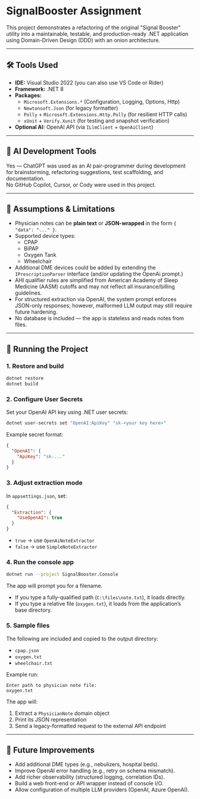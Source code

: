 ﻿# SignalBooster Assignment

This project demonstrates a refactoring of the original "Signal Booster" utility into a maintainable, testable, and production-ready .NET application using Domain-Driven Design (DDD) with an onion architecture.

---

## 🛠 Tools Used

- **IDE:** Visual Studio 2022 (you can also use VS Code or Rider)
- **Framework:** .NET 8
- **Packages:**
  - `Microsoft.Extensions.*` (Configuration, Logging, Options, Http)
  - `Newtonsoft.Json` (for legacy formatter)
  - `Polly` + `Microsoft.Extensions.Http.Polly` (for resilient HTTP calls)
  - `xUnit` + `Verify.Xunit` (for testing and snapshot verification)
- **Optional AI:** OpenAI API (via `ILlmClient` + `OpenAiClient`)

---

## 🤖 AI Development Tools

Yes — ChatGPT was used as an AI pair-programmer during development for brainstorming, refactoring suggestions, test scaffolding, and documentation.  
No GitHub Copilot, Cursor, or Cody were used in this project.

---

## 📐 Assumptions & Limitations

- Physician notes can be **plain text** or **JSON-wrapped** in the form `{ "data": "..." }`.
- Supported device types:
  - CPAP
  - BiPAP
  - Oxygen Tank
  - Wheelchair
- Additional DME devices could be added by extending the `IPrescriptionParser` interface (and/or updating the OpenAi prompt.)
- AHI qualifier rules are simplified from American Academy of Sleep Medicine (AASM) cutoffs and may not reflect all insurance/billing guidelines.
- For structured extraction via OpenAI, the system prompt enforces JSON-only responses; however, malformed LLM output may still require future hardening.
- No database is included — the app is stateless and reads notes from files.

---

## 🚀 Running the Project

### 1. Restore and build

```bash
dotnet restore
dotnet build
```

### 2. Configure User Secrets

Set your OpenAI API key using .NET user secrets:

```bash
dotnet user-secrets set "OpenAI:ApiKey" "sk-<your key here>"
```

Example secret format:

```json
{
  "OpenAI": {
    "ApiKey": "sk-..."
  }
}
```

### 3. Adjust extraction mode

In `appsettings.json`, set:

```json
{
  "Extraction": {
    "UseOpenAI": true
  }
}
```

- `true` → use `OpenAiNoteExtractor`  
- `false` → use `SimpleNoteExtractor`

### 4. Run the console app

```bash
dotnet run --project SignalBooster.Console
```

The app will prompt you for a filename.

- If you type a fully-qualified path (`C:\files\note.txt`), it loads directly.
- If you type a relative file (`oxygen.txt`), it loads from the application’s base directory.

### 5. Sample files

The following are included and copied to the output directory:

- `cpap.json`
- `oxygen.txt`
- `wheelchair.txt`

Example run:

```
Enter path to physician note file:
oxygen.txt
```

The app will:

1. Extract a `PhysicianNote` domain object
2. Print its JSON representation
3. Send a legacy-formatted request to the external API endpoint

---

## 🔮 Future Improvements

- Add additional DME types (e.g., nebulizers, hospital beds).
- Improve OpenAI error handling (e.g., retry on schema mismatch).
- Add richer observability (structured logging, correlation IDs).
- Build a web front-end or API wrapper instead of console I/O.
- Allow configuration of multiple LLM providers (OpenAI, Azure OpenAI).
